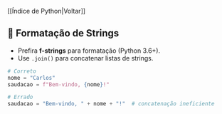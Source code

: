 [[Índice de Python|Voltar]]

## 📌 Formatação de Strings

- Prefira **f-strings** para formatação (Python 3.6+).
- Use `.join()` para concatenar listas de strings.

```python
# Correto
nome = "Carlos"
saudacao = f"Bem-vindo, {nome}!"

# Errado
saudacao = "Bem-vindo, " + nome + "!"  # concatenação ineficiente
```

